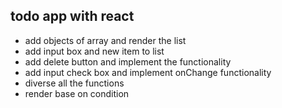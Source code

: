 ## todo app with react

- add objects of array and render the list
- add input box and new item to list
- add delete button and implement the functionality
- add input check box and implement onChange functionality
- diverse all the functions
- render base on condition
